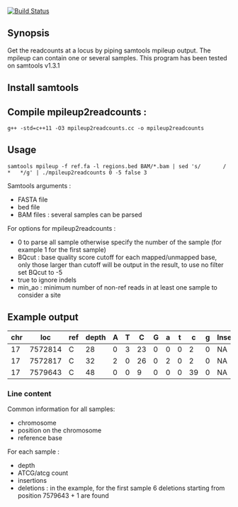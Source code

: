[![Build Status](https://travis-ci.org/gatoravi/mpileup2readcounts.svg?branch=master)](https://travis-ci.org/gatoravi/mpileup2readcounts)
## Synopsis
Get the readcounts at a locus by piping samtools mpileup output. The mpileup can contain one or several samples.
This program has been tested on samtools v1.3.1

## Install samtools 

## Compile mpileup2readcounts : 
```
g++ -std=c++11 -O3 mpileup2readcounts.cc -o mpileup2readcounts
```

## Usage

```
samtools mpileup -f ref.fa -l regions.bed BAM/*.bam | sed 's/		/	* 	*/g' | ./mpileup2readcounts 0 -5 false 3
```
Samtools arguments :
- FASTA file
- bed file
- BAM files : several samples can be parsed

For options for mpileup2readcounts :
- 0 to parse all sample otherwise specify the number of the sample (for example 1 for the first sample)
- BQcut : base quality score cutoff for each mapped/unmapped base, only those larger than cutoff will be output in the result, to use no filter set BQcut to -5
- true to ignore indels
- min_ao : minimum number of non-ref reads in at least one sample to consider a site


## Example output


| chr |	loc	| ref	| depth	| A	| T	| C	| G	| a	| t	| c	| g	| Insertion	| Deletion	| depth	| A	| T	| C	| G	| a	| t	| c	| g	| Insertion	| Deletion	|
|-----------|--------------|-------------|-----------|--------------|-------------|-----------|--------------|-------------|-----------|--------------|-------------:|-----------|--------------|-------------|-----------|--------------|-------------|-----------|--------------|-------------|-----------|--------------|-------------|-----------|     
| 17 | 7572814	| C	| 28	| 0	| 3	| 23	| 0	| 0	| 0	| 2 | 0	| NA	| NA	| 8	| 0	| 0	| 8	| 0	| 0	| 0	| 0	| 0	| NA |	NA |
| 17	| 7572817	| C	| 32	|	2	| 0	| 26	| 0	|	2	| 0	| 2	| 0	| NA	| NA	| 8	| 0	| 0	| 8	| 0	| 0	| 0	| 0	| 0	| NA	| NA|
| 17	| 7579643	| C	| 48	| 0	| 0	| 9	| 0	| 0	| 0	| 39	| 0	| NA	| 4:ccccagccctccaggt&#124;2:CCCCAGCCCTCCAGGT	| 9	| 0	| 0	| 6	| 0	| 0	| 0	| 3	| 0	| NA	| NA|


### Line content
Common information for all samples: 
- chromosome
- position on the chromosome
- reference base

For each sample :
- depth
- ATCG/atcg count
- insertions 
- deletions : in the example, for the first sample 6 deletions starting from position 7579643 + 1 are found

